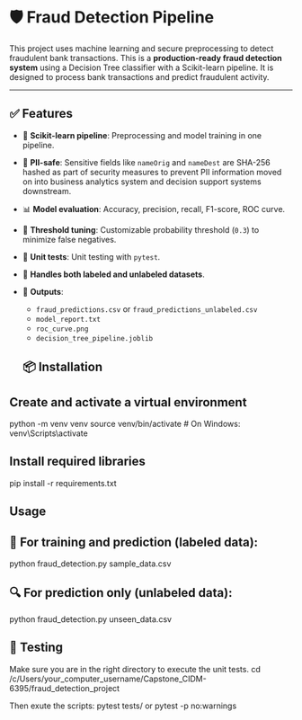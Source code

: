 # 🛡️ Fraud Detection Pipeline
This project uses machine learning and secure preprocessing to detect fraudulent bank transactions. This is a **production-ready fraud detection system** using a Decision Tree classifier with a Scikit-learn pipeline. It is designed to process bank transactions and predict fraudulent activity. 

---

## ✅ Features
- 🔁 **Scikit-learn pipeline**: Preprocessing and model training in one pipeline.
- 🧼 **PII-safe**: Sensitive fields like `nameOrig` and `nameDest` are SHA-256 hashed as part of security measures to prevent PII information moved on into business analytics system and decision support systems downstream.
- 📊 **Model evaluation**: Accuracy, precision, recall, F1-score, ROC curve.
- 🧠 **Threshold tuning**: Customizable probability threshold (`0.3`) to minimize false negatives.
- 🧪 **Unit tests**: Unit testing with `pytest`.
- 📂 **Handles both labeled and unlabeled datasets**.
- 📁 **Outputs**:
  - `fraud_predictions.csv` or `fraud_predictions_unlabeled.csv`
  - `model_report.txt`
  - `roc_curve.png`
  - `decision_tree_pipeline.joblib`

  ## 📦 Installation
## Create and activate a virtual environment
python -m venv venv
source venv/bin/activate      # On Windows: venv\Scripts\activate

## Install required libraries
pip install -r requirements.txt

## Usage
## 🧠 For training and prediction (labeled data):
python fraud_detection.py sample_data.csv

## 🔍 For prediction only (unlabeled data):
python fraud_detection.py unseen_data.csv

## 🧪 Testing
Make sure you are in the right directory to execute the unit tests.
cd /c/Users/your_computer_username/Capstone_CIDM-6395/fraud_detection_project

Then exute the scripts:
pytest tests/
or
pytest -p no:warnings
